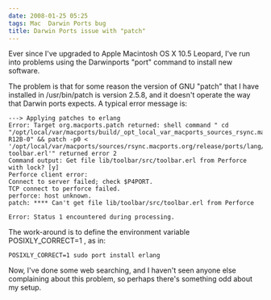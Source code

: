 ```yaml
---
date: 2008-01-25 05:25
tags: Mac  Darwin Ports bug
title: Darwin Ports issue with "patch"
---
```


Ever since I've upgraded to Apple Macintosh OS X 10.5 Leopard, I've run into
problems using the Darwinports "port" command to install new software.

The problem is that for some reason the version of GNU "patch" that I have
installed in /usr/bin/patch is version 2.5.8, and it doesn't operate the way
that Darwin ports expects. A typical error message is:

```
---> Applying patches to erlang
Error: Target org.macports.patch returned: shell command " cd "/opt/local/var/macports/build/_opt_local_var_macports_sources_rsync.macports.org_release_ports_lang_erlang/work/erlang-R12B-0" && patch -p0 < '/opt/local/var/macports/sources/rsync.macports.org/release/ports/lang/erlang/files/patch-toolbar.erl'" returned error 2
Command output: Get file lib/toolbar/src/toolbar.erl from Perforce with lock? [y]
Perforce client error:
Connect to server failed; check $P4PORT.
TCP connect to perforce failed.
perforce: host unknown.
patch: **** Can't get file lib/toolbar/src/toolbar.erl from Perforce

Error: Status 1 encountered during processing.
```

The work-around is to define the environment variable
POSIXLY_CORRECT=1 , as in:

```
POSIXLY_CORRECT=1 sudo port install erlang
```

Now, I've done some web searching, and I haven't seen anyone else complaining
about this problem, so perhaps there's something odd about my setup.
